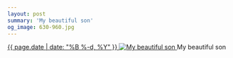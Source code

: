 ```yaml
---
layout: post
summary: 'My beautiful son'
og_image: 630-960.jpg
---
```


<p>
 <time>
  <a href="/630">
   {{ page.date | date: "%B %-d, %Y" }}
  </a>
 </time>
 <a href="/630">
  <img alt="My beautiful son" data-taken="5/14/2017" sizes="(min-width: 700px) 50vw, calc(100vw - 2rem)" src="{{ site.assets_url }}/630-480.jpg" srcset="{{ site.assets_url }}/630-240.jpg 240w, {{ site.assets_url }}/630-480.jpg 480w, {{ site.assets_url }}/630-720.jpg 720w, {{ site.assets_url }}/630-960.jpg 960w"/>
 </a>
 <span>
  My beautiful son
 </span>
</p>
